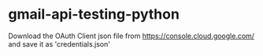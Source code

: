 # gmail-api-testing-python
Download the OAuth Client json file from https://console.cloud.google.com/ and save it as 'credentials.json'

